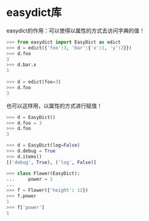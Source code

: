 # easydict库
easydict的作用：可以使得以属性的方式去访问字典的值！
```python
>>> from easydict import EasyDict as edict
>>> d = edict({'foo':3, 'bar':{'x':1, 'y':2}})
>>> d.foo
3
>>> d.bar.x
1
 
>>> d = edict(foo=3)
>>> d.foo
3
```

也可以这样用，以属性的方式进行赋值！
```python
>>> d = EasyDict()
>>> d.foo = 3
>>> d.foo
3
```
```python
>>> d = EasyDict(log=False)
>>> d.debug = True
>>> d.items()
[('debug', True), ('log', False)]
```
```python
>>> class Flower(EasyDict):
...     power = 1
...
>>> f = Flower({'height': 12})
>>> f.power
1
>>> f['power']
1
```